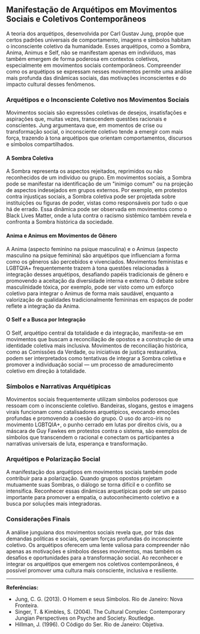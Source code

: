 
## Manifestação de Arquétipos em Movimentos Sociais e Coletivos Contemporâneos

A teoria dos arquétipos, desenvolvida por Carl Gustav Jung, propõe que certos padrões universais de comportamento, imagens e símbolos habitam o inconsciente coletivo da humanidade. Esses arquétipos, como a Sombra, Anima, Animus e Self, não se manifestam apenas em indivíduos, mas também emergem de forma poderosa em contextos coletivos, especialmente em movimentos sociais contemporâneos. Compreender como os arquétipos se expressam nesses movimentos permite uma análise mais profunda das dinâmicas sociais, das motivações inconscientes e do impacto cultural desses fenômenos.

### Arquétipos e o Inconsciente Coletivo nos Movimentos Sociais

Movimentos sociais são expressões coletivas de desejos, insatisfações e aspirações que, muitas vezes, transcendem questões racionais e conscientes. Jung argumentava que, em momentos de crise ou transformação social, o inconsciente coletivo tende a emergir com mais força, trazendo à tona arquétipos que orientam comportamentos, discursos e símbolos compartilhados.

#### A Sombra Coletiva

A Sombra representa os aspectos rejeitados, reprimidos ou não reconhecidos de um indivíduo ou grupo. Em movimentos sociais, a Sombra pode se manifestar na identificação de um "inimigo comum" ou na projeção de aspectos indesejados em grupos externos. Por exemplo, em protestos contra injustiças sociais, a Sombra coletiva pode ser projetada sobre instituições ou figuras de poder, vistas como responsáveis por tudo o que há de errado. Essa dinâmica pode ser observada em movimentos como o Black Lives Matter, onde a luta contra o racismo sistêmico também revela e confronta a Sombra histórica da sociedade.

#### Anima e Animus em Movimentos de Gênero

A Anima (aspecto feminino na psique masculina) e o Animus (aspecto masculino na psique feminina) são arquétipos que influenciam a forma como os gêneros são percebidos e vivenciados. Movimentos feministas e LGBTQIA+ frequentemente trazem à tona questões relacionadas à integração desses arquétipos, desafiando papéis tradicionais de gênero e promovendo a aceitação da diversidade interna e externa. O debate sobre masculinidade tóxica, por exemplo, pode ser visto como um esforço coletivo para integrar o Animus de forma mais saudável, enquanto a valorização de qualidades tradicionalmente femininas em espaços de poder reflete a integração da Anima.

#### O Self e a Busca por Integração

O Self, arquétipo central da totalidade e da integração, manifesta-se em movimentos que buscam a reconciliação de opostos e a construção de uma identidade coletiva mais inclusiva. Movimentos de reconciliação histórica, como as Comissões da Verdade, ou iniciativas de justiça restaurativa, podem ser interpretados como tentativas de integrar a Sombra coletiva e promover a individuação social — um processo de amadurecimento coletivo em direção à totalidade.

### Símbolos e Narrativas Arquétipicas

Movimentos sociais frequentemente utilizam símbolos poderosos que ressoam com o inconsciente coletivo. Bandeiras, slogans, gestos e imagens virais funcionam como catalisadores arquetípicos, evocando emoções profundas e promovendo a coesão do grupo. O uso do arco-íris no movimento LGBTQIA+, o punho cerrado em lutas por direitos civis, ou a máscara de Guy Fawkes em protestos contra o sistema, são exemplos de símbolos que transcendem o racional e conectam os participantes a narrativas universais de luta, esperança e transformação.

### Arquétipos e Polarização Social

A manifestação dos arquétipos em movimentos sociais também pode contribuir para a polarização. Quando grupos opostos projetam mutuamente suas Sombras, o diálogo se torna difícil e o conflito se intensifica. Reconhecer essas dinâmicas arquetípicas pode ser um passo importante para promover a empatia, o autoconhecimento coletivo e a busca por soluções mais integradoras.

### Considerações Finais

A análise junguiana dos movimentos sociais revela que, por trás das demandas políticas e sociais, operam forças profundas do inconsciente coletivo. Os arquétipos oferecem uma lente valiosa para compreender não apenas as motivações e símbolos desses movimentos, mas também os desafios e oportunidades para a transformação social. Ao reconhecer e integrar os arquétipos que emergem nos coletivos contemporâneos, é possível promover uma cultura mais consciente, inclusiva e resiliente.

---
**Referências:**
- Jung, C. G. (2013). O Homem e seus Símbolos. Rio de Janeiro: Nova Fronteira.
- Singer, T. & Kimbles, S. (2004). The Cultural Complex: Contemporary Jungian Perspectives on Psyche and Society. Routledge.
- Hillman, J. (1996). O Código do Ser. Rio de Janeiro: Objetiva.
```
